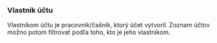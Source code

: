 ### Vlastník účtu

Vlastníkom účtu je pracovník/čašník, ktorý účet vytvoril. Zoznam účtov možno potom filtrovať podľa toho, kto je jeho vlastníkom.

